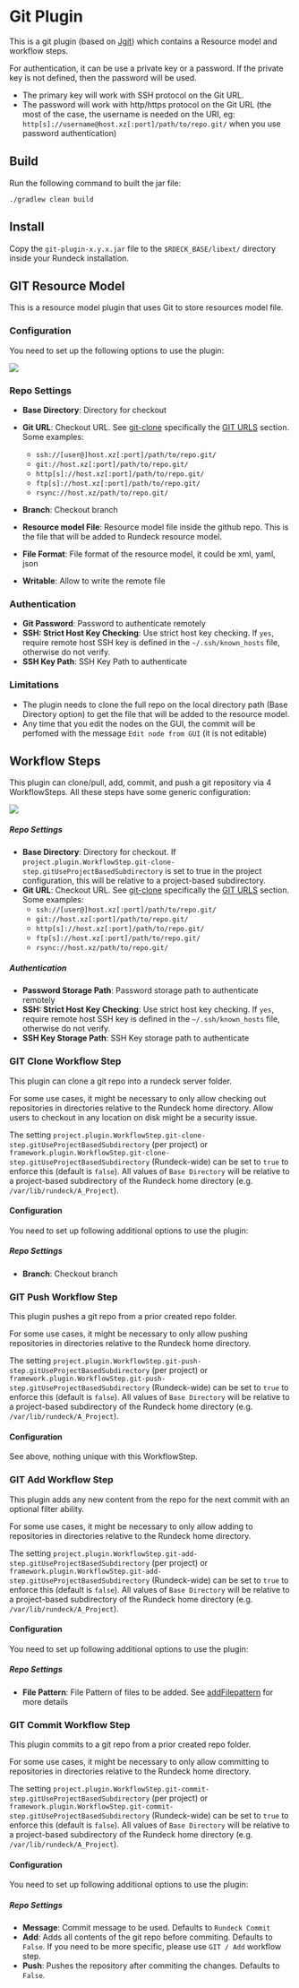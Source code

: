 # Git Plugin

This is a git plugin (based on [Jgit](https://www.eclipse.org/jgit/)) which contains a Resource model and workflow steps.

For authentication, it can be use a private key or a password.
If the private key is not defined, then the password will be used. 

* The primary key will work with SSH protocol on the Git URL. 
* The password will work with http/https protocol on the Git URL (the most of the case, the username is needed on the URI, eg: `http[s]://username@host.xz[:port]/path/to/repo.git/`  when you use password authentication)


## Build

Run the following command to built the jar file:

```
./gradlew clean build
```

## Install

Copy the `git-plugin-x.y.x.jar` file to the `$RDECK_BASE/libext/` directory inside your Rundeck installation.


## GIT Resource Model

This is a resource model plugin that uses Git to store resources model file.

### Configuration

You need to set up the following options to use the plugin:

![](images/resource_model.png)

### Repo Settings

* **Base Directory**: Directory for checkout
* **Git URL**: Checkout URL.
    See [git-clone](https://www.kernel.org/pub/software/scm/git/docs/git-clone.html)
    specifically the [GIT URLS](https://www.kernel.org/pub/software/scm/git/docs/git-clone.html#URLS) section.
    Some examples:
    * `ssh://[user@]host.xz[:port]/path/to/repo.git/`
    * `git://host.xz[:port]/path/to/repo.git/`
    * `http[s]://host.xz[:port]/path/to/repo.git/`
    * `ftp[s]://host.xz[:port]/path/to/repo.git/`
    * `rsync://host.xz/path/to/repo.git/`

* **Branch**: Checkout branch
* **Resource model File**: Resource model file inside the github repo. This is the file that will be added to Rundeck resource model.
* **File Format**:  File format of the resource model, it could be xml, yaml, json
* **Writable**: Allow to write the remote file

### Authentication

* **Git Password**: Password to authenticate remotely
* **SSH: Strict Host Key Checking**: Use strict host key checking.
If `yes`, require remote host SSH key is defined in the `~/.ssh/known_hosts` file, otherwise do not verify.
* **SSH Key Path**: SSH Key Path to authenticate

### Limitations

* The plugin needs to clone the full repo on the local directory path (Base Directory option) to get the file that will be added to the resource model.
* Any time that you edit the nodes on the GUI, the commit will be perfomed with the message `Edit node from GUI`  (it is not editable)

## Workflow Steps

This plugin can clone/pull, add, commit, and push a git repository via 4 WorkflowSteps. All these steps have some generic configuration:

![](images/clone-workflow-step.png)

##### Repo Settings

* **Base Directory**: Directory for checkout. If `project.plugin.WorkflowStep.git-clone-step.gitUseProjectBasedSubdirectory` is set to true in the project configuration, this will be relative to a project-based subdirectory.
* **Git URL**: Checkout URL.
    See [git-clone](https://www.kernel.org/pub/software/scm/git/docs/git-clone.html)
    specifically the [GIT URLS](https://www.kernel.org/pub/software/scm/git/docs/git-clone.html#URLS) section.
    Some examples:
    * `ssh://[user@]host.xz[:port]/path/to/repo.git/`
    * `git://host.xz[:port]/path/to/repo.git/`
    * `http[s]://host.xz[:port]/path/to/repo.git/`
    * `ftp[s]://host.xz[:port]/path/to/repo.git/`
    * `rsync://host.xz/path/to/repo.git/`


##### Authentication

* **Password Storage Path**: Password storage path to authenticate remotely
* **SSH: Strict Host Key Checking**: Use strict host key checking.
If `yes`, require remote host SSH key is defined in the `~/.ssh/known_hosts` file, otherwise do not verify.
* **SSH Key Storage Path**: SSH Key storage path to authenticate

### GIT Clone Workflow Step

This plugin can clone a git repo into a rundeck server folder.

For some use cases, it might be necessary to only allow checking out repositories in directories relative to the Rundeck home directory.
Allow users to checkout in any location on disk might be a security issue.

The setting `project.plugin.WorkflowStep.git-clone-step.gitUseProjectBasedSubdirectory` (per project) or  `framework.plugin.WorkflowStep.git-clone-step.gitUseProjectBasedSubdirectory` (Rundeck-wide)
can be set to `true` to enforce this (default is `false`). All values of `Base Directory` will be relative to a project-based subdirectory of the Rundeck home directory (e.g. `/var/lib/rundeck/A_Project`).

#### Configuration

You need to set up following additional options to use the plugin:

##### Repo Settings

* **Branch**: Checkout branch


### GIT Push Workflow Step

This plugin pushes a git repo from a prior created repo folder.

For some use cases, it might be necessary to only allow pushing repositories in directories relative to the Rundeck home directory.

The setting `project.plugin.WorkflowStep.git-push-step.gitUseProjectBasedSubdirectory` (per project) or  `framework.plugin.WorkflowStep.git-push-step.gitUseProjectBasedSubdirectory` (Rundeck-wide)
can be set to `true` to enforce this (default is `false`). All values of `Base Directory` will be relative to a project-based subdirectory of the Rundeck home directory (e.g. `/var/lib/rundeck/A_Project`).

#### Configuration

See above, nothing unique with this WorkflowStep.

### GIT Add Workflow Step

This plugin adds any new content from the repo for the next commit with an optional filter ability.

For some use cases, it might be necessary to only allow adding to repositories in directories relative to the Rundeck home directory.

The setting `project.plugin.WorkflowStep.git-add-step.gitUseProjectBasedSubdirectory` (per project) or  `framework.plugin.WorkflowStep.git-add-step.gitUseProjectBasedSubdirectory` (Rundeck-wide)
can be set to `true` to enforce this (default is `false`). All values of `Base Directory` will be relative to a project-based subdirectory of the Rundeck home directory (e.g. `/var/lib/rundeck/A_Project`).

#### Configuration

You need to set up following additional options to use the plugin:

##### Repo Settings

* **File Pattern**: File Pattern of files to be added. See [addFilepattern](http://archive.eclipse.org/jgit/docs/jgit-2.0.0.201206130900-r/apidocs/org/eclipse/jgit/api/AddCommand.html#addFilepattern(java.lang.String)) for more details

### GIT Commit Workflow Step

This plugin commits to a git repo from a prior created repo folder.

For some use cases, it might be necessary to only allow committing to repositories in directories relative to the Rundeck home directory.

The setting `project.plugin.WorkflowStep.git-commit-step.gitUseProjectBasedSubdirectory` (per project) or  `framework.plugin.WorkflowStep.git-commit-step.gitUseProjectBasedSubdirectory` (Rundeck-wide)
can be set to `true` to enforce this (default is `false`). All values of `Base Directory` will be relative to a project-based subdirectory of the Rundeck home directory (e.g. `/var/lib/rundeck/A_Project`).

#### Configuration

You need to set up following additional options to use the plugin:

##### Repo Settings

* **Message**: Commit message to be used. Defaults to `Rundeck Commit`
* **Add**: Adds all contents of the git repo before commiting. Defaults to `False`. If you need to be more specific, please use `GIT / Add` workflow step.
* **Push**: Pushes the repository after commiting the changes. Defaults to `False`.